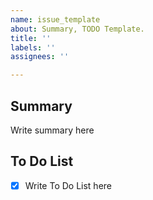 ```yaml
---
name: issue_template
about: Summary, TODO Template.
title: ''
labels: ''
assignees: ''

---
```


## Summary

Write summary here

## To Do List

- [x] Write To Do List here
